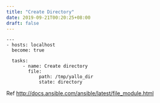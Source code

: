 ```yaml
---
title: "Create Directory"
date: 2019-09-21T00:20:25+08:00
draft: false
---
```


```
---
- hosts: localhost
  become: true
   
  tasks:
      - name: Create directory
        file:
            path: /tmp/yallo_dir
            state: directory
```
Ref http://docs.ansible.com/ansible/latest/file_module.html
